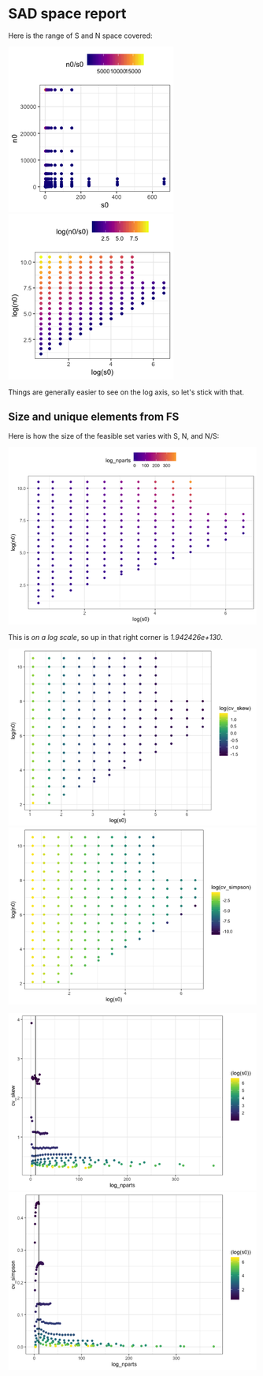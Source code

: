 SAD space report
================

Here is the range of S and N space covered:

![](report_nparts_files/figure-markdown_github/plot%20sn%20space-1.png)![](report_nparts_files/figure-markdown_github/plot%20sn%20space-2.png)

Things are generally easier to see on the log axis, so let's stick with that.

Size and unique elements from FS
--------------------------------

Here is how the size of the feasible set varies with S, N, and N/S:

![](report_nparts_files/figure-markdown_github/plot%20size%20of%20fs%201-1.png)

This is *on a log scale*, so up in that right corner is *1.942426e+130*.

![](report_nparts_files/figure-markdown_github/cv%20in%20space-1.png)![](report_nparts_files/figure-markdown_github/cv%20in%20space-2.png)

![](report_nparts_files/figure-markdown_github/cv%20v%20nparts-1.png)![](report_nparts_files/figure-markdown_github/cv%20v%20nparts-2.png)
